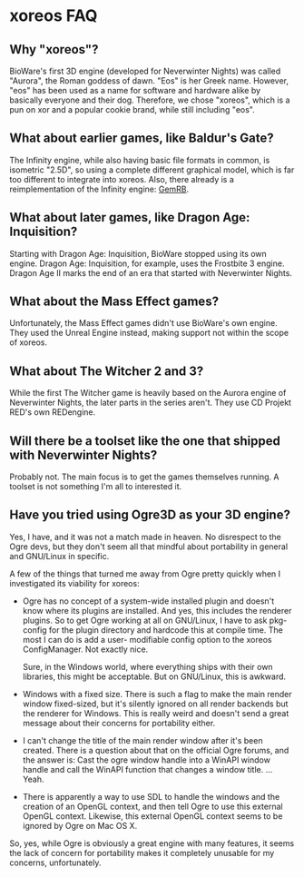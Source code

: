 xoreos FAQ
==========

Why "xoreos"?
-------------

BioWare's first 3D engine (developed for Neverwinter Nights) was called
"Aurora", the Roman goddess of dawn. "Eos" is her Greek name. However,
"eos" has been used as a name for software and hardware alike by basically
everyone and their dog. Therefore, we chose "xoreos", which is a pun on
xor and a popular cookie brand, while still including "eos".


What about earlier games, like Baldur's Gate?
--------------------------------------------

The Infinity engine, while also having basic file formats in common, is
isometric "2.5D", so using a complete different graphical model, which is far
too different to integrate into xoreos.
Also, there already is a reimplementation of the Infinity engine: [GemRB](http://gemrb.sourceforge.net/).


What about later games, like Dragon Age: Inquisition?
-----------------------------------------------------

Starting with Dragon Age: Inquisition, BioWare stopped using its own engine.
Dragon Age: Inquisition, for example, uses the Frostbite 3 engine.
Dragon Age II marks the end of an era that started with Neverwinter Nights.


What about the Mass Effect games?
---------------------------------

Unfortunately, the Mass Effect games didn't use BioWare's own engine.
They used the Unreal Engine instead, making support not within the
scope of xoreos.


What about The Witcher 2 and 3?
-------------------------------

While the first The Witcher game is heavily based on the Aurora engine of
Neverwinter Nights, the later parts in the series aren't. They use CD Projekt
RED's own REDengine.


Will there be a toolset like the one that shipped with Neverwinter Nights?
--------------------------------------------------------------------------

Probably not. The main focus is to get the games themselves running.
A toolset is not something I'm all to interested it.


Have you tried using Ogre3D as your 3D engine?
----------------------------------------------

Yes, I have, and it was not a match made in heaven.
No disrespect to the Ogre devs, but they don't seem all that mindful about
portability in general and GNU/Linux in specific.

A few of the things that turned me away from Ogre pretty quickly when I
investigated its viability for xoreos:

- Ogre has no concept of a system-wide installed plugin and doesn't know where
  its plugins are installed. And yes, this includes the renderer plugins. So to
  get Ogre working at all on GNU/Linux, I have to ask pkg-config for the plugin
  directory and hardcode this at compile time. The most I can do is add a user-
  modifiable config option to the xoreos ConfigManager. Not exactly nice.

  Sure, in the Windows world, where everything ships with their own libraries,
  this might be acceptable. But on GNU/Linux, this is awkward.

- Windows with a fixed size. There is such a flag to make the main render window
  fixed-sized, but it's silently ignored on all render backends but the renderer
  for Windows. This is really weird and doesn't send a great message about
  their concerns for portability either.

- I can't change the title of the main render window after it's been created.
  There is a question about that on the official Ogre forums, and the answer is:
  Cast the ogre window handle into a WinAPI window handle and call the WinAPI
  function that changes a window title. ... Yeah.

- There is apparently a way to use SDL to handle the windows and the creation
  of an OpenGL context, and then tell Ogre to use this external OpenGL context.
  Likewise, this external OpenGL context seems to be ignored by Ogre on Mac
  OS X.

So, yes, while Ogre is obviously a great engine with many features, it seems the
lack of concern for portability makes it completely unusable for my concerns,
unfortunately.
